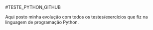#TESTE_PYTHON_GITHUB

Aqui posto minha evolução com todos os testes/exercícios que fiz na linguagem de programação Python.
